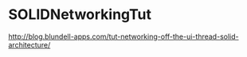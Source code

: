 SOLIDNetworkingTut
==================

http://blog.blundell-apps.com/tut-networking-off-the-ui-thread-solid-architecture/